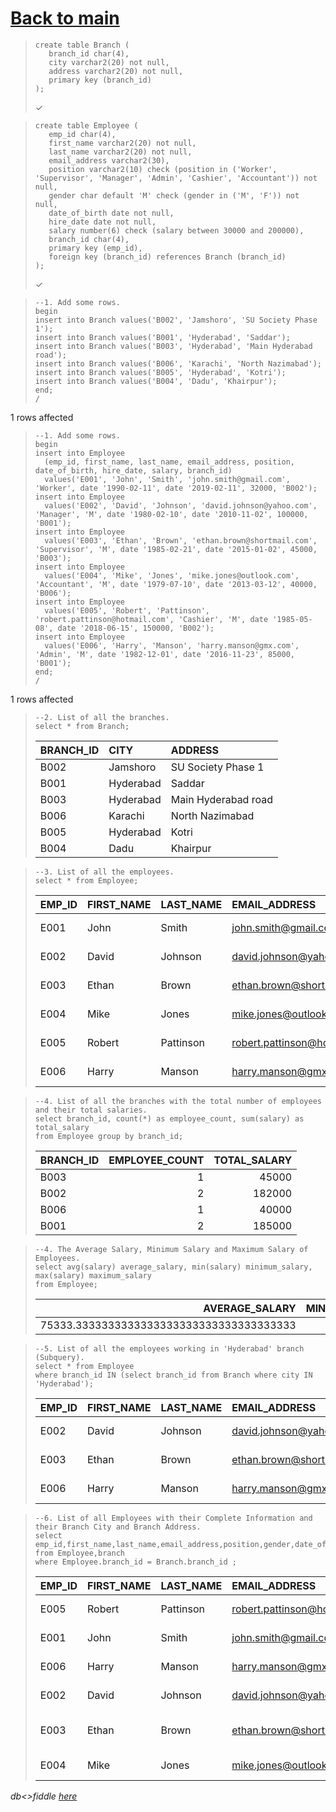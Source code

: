 # [Back to main](https://github.com/glaghari/database-assignement-2019)
<!-- -->
>     create table Branch (
>        branch_id char(4),
>        city varchar2(20) not null,
>        address varchar2(20) not null,
>        primary key (branch_id)
>     );
> 
> ✓

<!-- -->
>     create table Employee (
>        emp_id char(4),
>        first_name varchar2(20) not null,
>        last_name varchar2(20) not null,
>        email_address varchar2(30),
>        position varchar2(10) check (position in ('Worker', 'Supervisor', 'Manager', 'Admin', 'Cashier', 'Accountant')) not null,
>        gender char default 'M' check (gender in ('M', 'F')) not null,
>        date_of_birth date not null,
>        hire_date date not null,
>        salary number(6) check (salary between 30000 and 200000),
>        branch_id char(4),
>        primary key (emp_id),
>        foreign key (branch_id) references Branch (branch_id)
>     );
> 
> ✓

<!-- -->
>     --1. Add some rows.
>     begin
>     insert into Branch values('B002', 'Jamshoro', 'SU Society Phase 1');
>     insert into Branch values('B001', 'Hyderabad', 'Saddar');
>     insert into Branch values('B003', 'Hyderabad', 'Main Hyderabad road');
>     insert into Branch values('B006', 'Karachi', 'North Nazimabad');
>     insert into Branch values('B005', 'Hyderabad', 'Kotri');
>     insert into Branch values('B004', 'Dadu', 'Khairpur');
>     end;
>     /
> 
1 rows affected

<!-- -->
>     --1. Add some rows.
>     begin
>     insert into Employee
>       (emp_id, first_name, last_name, email_address, position, date_of_birth, hire_date, salary, branch_id)
>       values('E001', 'John', 'Smith', 'john.smith@gmail.com', 'Worker', date '1990-02-11', date '2019-02-11', 32000, 'B002');
>     insert into Employee
>       values('E002', 'David', 'Johnson', 'david.johnson@yahoo.com', 'Manager', 'M', date '1980-02-10', date '2010-11-02', 100000, 'B001');
>     insert into Employee
>       values('E003', 'Ethan', 'Brown', 'ethan.brown@shortmail.com', 'Supervisor', 'M', date '1985-02-21', date '2015-01-02', 45000, 'B003');
>     insert into Employee
>       values('E004', 'Mike', 'Jones', 'mike.jones@outlook.com', 'Accountant', 'M', date '1979-07-10', date '2013-03-12', 40000, 'B006');
>     insert into Employee
>       values('E005', 'Robert', 'Pattinson', 'robert.pattinson@hotmail.com', 'Cashier', 'M', date '1985-05-08', date '2018-06-15', 150000, 'B002');
>     insert into Employee
>       values('E006', 'Harry', 'Manson', 'harry.manson@gmx.com', 'Admin', 'M', date '1982-12-01', date '2016-11-23', 85000, 'B001');
>     end;
>     /
> 
1 rows affected

<!-- -->
>     --2. List of all the branches.
>     select * from Branch;
> 
> | BRANCH_ID | CITY      | ADDRESS             |
> | :-------- | :-------- | :------------------ |
> | B002      | Jamshoro  | SU Society Phase 1  |
> | B001      | Hyderabad | Saddar              |
> | B003      | Hyderabad | Main Hyderabad road |
> | B006      | Karachi   | North Nazimabad     |
> | B005      | Hyderabad | Kotri               |
> | B004      | Dadu      | Khairpur            |

<!-- -->
>     --3. List of all the employees.
>     select * from Employee;
> 
> | EMP_ID | FIRST_NAME | LAST_NAME | EMAIL_ADDRESS                | POSITION   | GENDER | DATE_OF_BIRTH | HIRE_DATE | SALARY | BRANCH_ID |
> | :----- | :--------- | :-------- | :--------------------------- | :--------- | :----- | :------------ | :-------- | -----: | :-------- |
> | E001   | John       | Smith     | john.smith@gmail.com         | Worker     | M      | 11-FEB-90     | 11-FEB-19 |  32000 | B002      |
> | E002   | David      | Johnson   | david.johnson@yahoo.com      | Manager    | M      | 10-FEB-80     | 02-NOV-10 | 100000 | B001      |
> | E003   | Ethan      | Brown     | ethan.brown@shortmail.com    | Supervisor | M      | 21-FEB-85     | 02-JAN-15 |  45000 | B003      |
> | E004   | Mike       | Jones     | mike.jones@outlook.com       | Accountant | M      | 10-JUL-79     | 12-MAR-13 |  40000 | B006      |
> | E005   | Robert     | Pattinson | robert.pattinson@hotmail.com | Cashier    | M      | 08-MAY-85     | 15-JUN-18 | 150000 | B002      |
> | E006   | Harry      | Manson    | harry.manson@gmx.com         | Admin      | M      | 01-DEC-82     | 23-NOV-16 |  85000 | B001      |

<!-- -->
>     --4. List of all the branches with the total number of employees and their total salaries.
>     select branch_id, count(*) as employee_count, sum(salary) as total_salary
>     from Employee group by branch_id;
> 
> | BRANCH_ID | EMPLOYEE_COUNT | TOTAL_SALARY |
> | :-------- | -------------: | -----------: |
> | B003      |              1 |        45000 |
> | B002      |              2 |       182000 |
> | B006      |              1 |        40000 |
> | B001      |              2 |       185000 |

<!-- -->
>     --4. The Average Salary, Minimum Salary and Maximum Salary of Employees.
>     select avg(salary) average_salary, min(salary) minimum_salary, max(salary) maximum_salary 
>     from Employee;
> 
> |                           AVERAGE_SALARY | MINIMUM_SALARY | MAXIMUM_SALARY |
> | ---------------------------------------: | -------------: | -------------: |
> | 75333.3333333333333333333333333333333333 |          32000 |         150000 |

<!-- -->
>     --5. List of all the employees working in 'Hyderabad' branch (Subquery).
>     select * from Employee
>     where branch_id IN (select branch_id from Branch where city IN 'Hyderabad');
> 
> | EMP_ID | FIRST_NAME | LAST_NAME | EMAIL_ADDRESS             | POSITION   | GENDER | DATE_OF_BIRTH | HIRE_DATE | SALARY | BRANCH_ID |
> | :----- | :--------- | :-------- | :------------------------ | :--------- | :----- | :------------ | :-------- | -----: | :-------- |
> | E002   | David      | Johnson   | david.johnson@yahoo.com   | Manager    | M      | 10-FEB-80     | 02-NOV-10 | 100000 | B001      |
> | E003   | Ethan      | Brown     | ethan.brown@shortmail.com | Supervisor | M      | 21-FEB-85     | 02-JAN-15 |  45000 | B003      |
> | E006   | Harry      | Manson    | harry.manson@gmx.com      | Admin      | M      | 01-DEC-82     | 23-NOV-16 |  85000 | B001      |

<!-- -->
>     --6. List of all Employees with their Complete Information and their Branch City and Branch Address.
>     select emp_id,first_name,last_name,email_address,position,gender,date_of_birth,hire_date,salary,city,address
>     from Employee,branch
>     where Employee.branch_id = Branch.branch_id ;
> 
> | EMP_ID | FIRST_NAME | LAST_NAME | EMAIL_ADDRESS                | POSITION   | GENDER | DATE_OF_BIRTH | HIRE_DATE | SALARY | CITY      | ADDRESS             |
> | :----- | :--------- | :-------- | :--------------------------- | :--------- | :----- | :------------ | :-------- | -----: | :-------- | :------------------ |
> | E005   | Robert     | Pattinson | robert.pattinson@hotmail.com | Cashier    | M      | 08-MAY-85     | 15-JUN-18 | 150000 | Jamshoro  | SU Society Phase 1  |
> | E001   | John       | Smith     | john.smith@gmail.com         | Worker     | M      | 11-FEB-90     | 11-FEB-19 |  32000 | Jamshoro  | SU Society Phase 1  |
> | E006   | Harry      | Manson    | harry.manson@gmx.com         | Admin      | M      | 01-DEC-82     | 23-NOV-16 |  85000 | Hyderabad | Saddar              |
> | E002   | David      | Johnson   | david.johnson@yahoo.com      | Manager    | M      | 10-FEB-80     | 02-NOV-10 | 100000 | Hyderabad | Saddar              |
> | E003   | Ethan      | Brown     | ethan.brown@shortmail.com    | Supervisor | M      | 21-FEB-85     | 02-JAN-15 |  45000 | Hyderabad | Main Hyderabad road |
> | E004   | Mike       | Jones     | mike.jones@outlook.com       | Accountant | M      | 10-JUL-79     | 12-MAR-13 |  40000 | Karachi   | North Nazimabad     |

*db<>fiddle [here](https://dbfiddle.uk/?rdbms=oracle_11.2&fiddle=e89c80b835acf3a96c231d324e1f6dff)*


